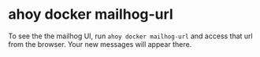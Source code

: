 # ahoy docker mailhog-url

To see the the mailhog UI, run `ahoy docker mailhog-url` and access that url from the browser. Your new messages will appear there.
